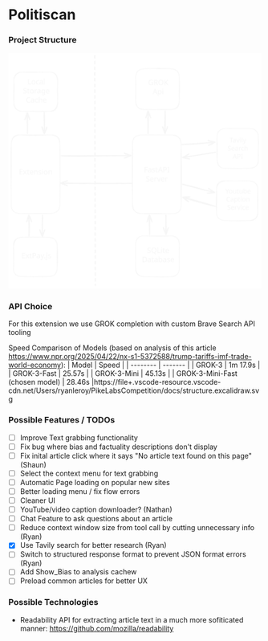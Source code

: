# Politiscan

### Project Structure
![Diagram of Project Structure](docs/diagram.excalidraw.svg)

### API Choice
For this extension we use GROK completion with custom Brave Search API tooling

Speed Comparison of Models (based on analysis of this article https://www.npr.org/2025/04/22/nx-s1-5372588/trump-tariffs-imf-trade-world-economy):
| Model    | Speed |
| -------- | ------- |
| GROK-3   | 1m 17.9s |
| GROK-3-Fast | 25.57s |
| GROK-3-Mini    | 45.13s |
| GROK-3-Mini-Fast (chosen model)    | 28.46s |https://file+.vscode-resource.vscode-cdn.net/Users/ryanleroy/PikeLabsCompetition/docs/structure.excalidraw.svg

### Possible Features / TODOs
- [ ] Improve Text grabbing functionality
- [ ] Fix bug where bias and factuality descriptions don't display
- [ ] Fix inital article click where it says "No article text found on this page" (Shaun)
- [ ] Select the context menu for text grabbing
- [ ] Automatic Page loading on popular new sites
- [ ] Better loading menu / fix flow errors
- [ ] Cleaner UI
- [ ] YouTube/video caption downloader? (Nathan)
- [ ] Chat Feature to ask questions about an article
- [ ] Reduce context window size from tool call by cutting unnecessary info (Ryan)
- [x] Use Tavily search for better research (Ryan)
- [ ] Switch to structured response format to prevent JSON format errors (Ryan)
- [ ] Add Show_Bias to analysis cachew
- [ ] Preload common articles for better UX

### Possible Technologies
- Readability API for extracting article text in a much more sofiticated manner: https://github.com/mozilla/readability
